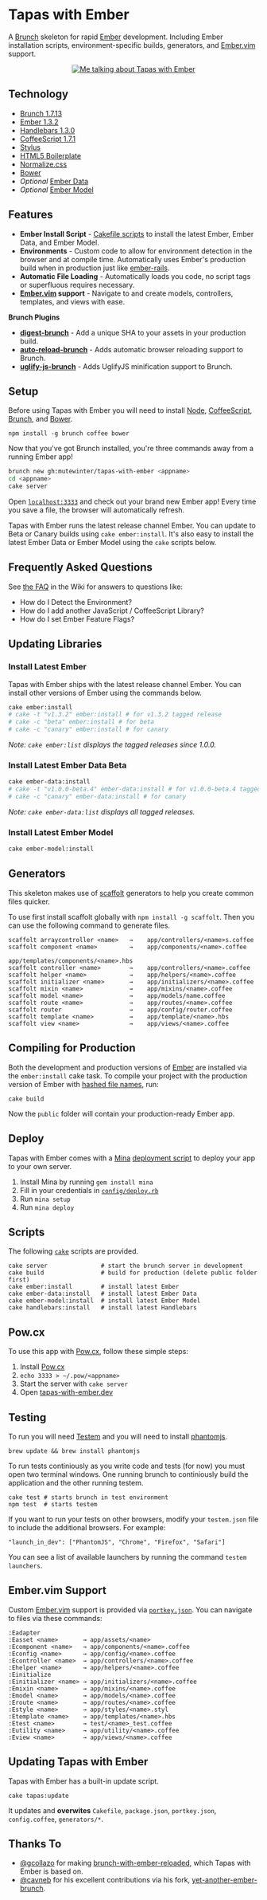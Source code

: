 # Tapas with Ember

A [Brunch][] skeleton for rapid [Ember][] development. Including Ember
installation scripts, environment-specific builds, generators, and
[Ember.vim][] support.

<p align="center">
  <a href="http://www.youtube.com/watch?v=BP7lTpNfkyU">
    <img src="http://i.imgur.com/KxXQFtp.png"
    alt="Me talking about Tapas with Ember">
  </a>
</p>

## Technology

* [Brunch 1.7.13][Brunch]
* [Ember 1.3.2][Ember]
* [Handlebars 1.3.0][Handlebars]
* [CoffeeScript 1.7.1][CoffeeScript]
* [Stylus][]
* [HTML5 Boilerplate](http://html5boilerplate.com)
* [Normalize.css](http://necolas.github.io/normalize.css/)
* [Bower](http://bower.io)
* _Optional_ [Ember Data][]
* _Optional_ [Ember Model][]

## Features

* **Ember Install Script** - [Cakefile scripts](Cakefile) to install the latest
  Ember, Ember Data, and Ember Model.
* **Environments** - Custom code to allow for environment detection
  in the browser and at compile time. Automatically uses Ember's production
  build when in production just like [ember-rails][].
* **Automatic File Loading** - Automatically loads you code, no script tags or
  superfluous requires necessary.
* **[Ember.vim][] support** - Navigate to and create models, controllers,
  templates, and views with ease.

**Brunch Plugins**

* **[digest-brunch][]** - Add a unique SHA to your assets in your production
  build.
* **[auto-reload-brunch][]** - Adds automatic browser reloading support to
  Brunch.
* **[uglify-js-brunch][]** - Adds UglifyJS minification support to Brunch.

## Setup

Before using Tapas with Ember you will need to install [Node][],
[CoffeeScript][], [Brunch][], and [Bower][].

```
npm install -g brunch coffee bower
```

Now that you've got Brunch installed, you're three commands away from a running
Ember app!

```bash
brunch new gh:mutewinter/tapas-with-ember <appname>
cd <appname>
cake server
```

Open [`localhost:3333`](http://localhost:3333) and check out your brand new
Ember app! Every time you save a file, the browser will automatically refresh.

Tapas with Ember runs the latest release channel Ember. You can update to Beta
or Canary builds using `cake ember:install`. It's also easy to install the
latest Ember Data or Ember Model using the `cake` scripts below.

## Frequently Asked Questions

See [the FAQ][] in the Wiki for answers to questions like:

* How do I Detect the Environment?
* How do I add another JavaScript / CoffeeScript Library?
* How do I set Ember Feature Flags?

## Updating Libraries

### Install Latest Ember

Tapas with Ember ships with the latest release channel Ember. You can install
other versions of Ember using the commands below.

```bash
cake ember:install
# cake -t "v1.3.2" ember:install # for v1.3.2 tagged release
# cake -c "beta" ember:install # for beta
# cake -c "canary" ember:install # for canary
```

_Note: `cake ember:list` displays the tagged releases since 1.0.0._

### Install Latest Ember Data Beta

```bash
cake ember-data:install
# cake -t "v1.0.0-beta.4" ember-data:install # for v1.0.0-beta.4 tagged release
# cake -c "canary" ember-data:install # for canary
```

_Note: `cake ember-data:list` displays all tagged releases._

### Install Latest Ember Model

```bash
cake ember-model:install
```

## Generators

This skeleton makes use of [scaffolt][] generators to help you create common
files quicker.

To use first install scaffolt globally with `npm install -g scaffolt`. Then you
can use the following command to generate files.

```
scaffolt arraycontroller <name>   →    app/controllers/<name>s.coffee
scaffolt component <name>         →    app/components/<name>.coffee
                                       app/templates/components/<name>.hbs
scaffolt controller <name>        →    app/controllers/<name>.coffee
scaffolt helper <name>            →    app/helpers/<name>.coffee
scaffolt initializer <name>       →    app/initializers/<name>.coffee
scaffolt mixin <name>             →    app/mixins/<name>.coffee
scaffolt model <name>             →    app/models/name.coffee
scaffolt route <name>             →    app/routes/<name>.coffee
scaffolt router                   →    app/config/router.coffee
scaffolt template <name>          →    app/template/<name>.hbs
scaffolt view <name>              →    app/views/<name>.coffee
```

## Compiling for Production

Both the development and production versions of [Ember][] are installed via
the `ember:install` cake task. To compile your project with the production
version of Ember with [hashed file names][digest-brunch], run:

`cake build`

Now the `public` folder will contain your production-ready Ember app.

## Deploy

Tapas with Ember comes with a [Mina][] [deployment script][] to deploy your app
to your own server.

1. Install Mina by running `gem install mina`
1. Fill in your credentials in [`config/deploy.rb`][deployment script]
1. Run `mina setup`
1. Run `mina deploy`

## Scripts

The following [`cake`](/Cakefile) scripts are provided.

```
cake server               # start the brunch server in development
cake build                # build for production (delete public folder first)
cake ember:install        # install latest Ember
cake ember-data:install   # install latest Ember Data
cake ember-model:install  # install latest Ember Model
cake handlebars:install   # install latest Handlebars
```

## Pow.cx

To use this app with [Pow.cx](http://pow.cx/), follow these simple steps:

1. Install [Pow.cx](http://pow.cx/)
1. `echo 3333 > ~/.pow/<appname>`
1. Start the server with `cake server`
1. Open [tapas-with-ember.dev](http://<app-name>.dev)


## Testing

To run you will need [Testem](https://github.com/airportyh/testem) and you will
need to install [phantomjs](https://github.com/ariya/phantomjs).

```
brew update && brew install phantomjs
```

To run tests continiously as you write code and tests (for now) you must open
two terminal windows. One running brunch to continiously build the application
and the other running testem.

```
cake test # starts brunch in test environment
npm test  # starts testem
```

If you want to run your tests on other browsers, modify your `testem.json` file
to include the additional browsers. For example:

```
"launch_in_dev": ["PhantomJS", "Chrome", "Firefox", "Safari"]
```

You can see a list of available launchers by running the command `testem
launchers`.


## Ember.vim Support

Custom [Ember.vim][] support is provided via
[`portkey.json`](/config/projections.json). You can navigate to files via these
commands:

```
:Eadapter
:Easset <name>       → app/assets/<name>
:Ecomponent <name>   → app/components/<name>.coffee
:Econfig <name>      → app/config/<name>.coffee
:Econtroller <name>  → app/controllers/<name>.coffee
:Ehelper <name>      → app/helpers/<name>.coffee
:Einitialize
:Einitializer <name> → app/initializers/<name>.coffee
:Emixin <name>       → app/mixins/<name>.coffee
:Emodel <name>       → app/models/<name>.coffee
:Eroute <name>       → app/routes/<name>.coffee
:Estyle <name>       → app/styles/<name>.styl
:Etemplate <name>    → app/templates/<name>.hbs
:Etest <name>        → test/<name>_test.coffee
:Eutility <name>     → app/utility/<name>.coffee
:Eview <name>        → app/views/<name>.coffee
```

## Updating Tapas with Ember

Tapas with Ember has a built-in update script.

```
cake tapas:update
```

It updates and **overwites** `Cakefile`, `package.json`, `portkey.json`,
`config.coffee`, `generators/*`.

## Thanks To

* [@gcollazo](https://github.com/gcollazo) for making
  [brunch-with-ember-reloaded][], which Tapas with Ember is based on.
* [@cavneb](https://github.com/cavneb) for his excellent contributions via his
  fork, [yet-another-ember-brunch][].


[brunch-with-ember-reloaded]: https://github.com/gcollazo/brunch-with-ember-reloaded
[Stylus]: http://learnboost.github.io/stylus/
[CoffeeScript]: http://coffeescript.org/
[auto-reload-brunch]: https://github.com/brunch/auto-reload-brunch
[Brunch]: http://brunch.io
[Ember]: http://emberjs.com
[uglify-js-brunch]: https://github.com/brunch/uglify-js-brunch
[Ember.vim]: https://github.com/dsawardekar/ember.vim
[Node]: http://nodejs.org/
[ember-rails]: https://github.com/emberjs/ember-rails
[Ember Data]: https://github.com/emberjs/data
[Ember Model]: https://github.com/ebryn/ember-model
[scaffolt]: https://github.com/paulmillr/scaffolt
[the FAQ]: https://github.com/mutewinter/tapas-with-ember/wiki/FAQ
[deployment script]: /config/deploy.rb
[Mina]: http://nadarei.co/mina/
[yet-another-ember-brunch]: https://github.com/cavneb/yet-another-ember-brunch
[digest-brunch]: https://github.com/mutewinter/digest-brunch
[Bower]: http://bower.io
[Handlebars]: http://handlebarsjs.com
